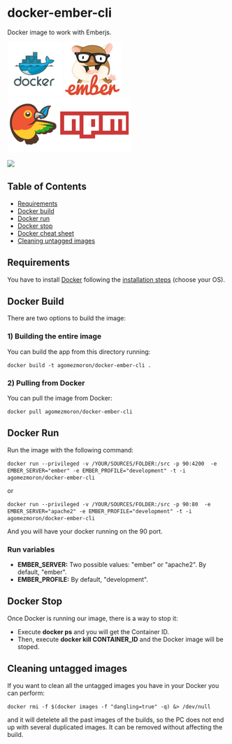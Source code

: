 # docker-ember-cli
Docker image to work with Emberjs.

<img src="img/docker_logo.png" height="125" />
<img src="img/ember_logo.png" height="125" />
<img src="img/npmbower_logo.png" height="125" />

![](https://images.microbadger.com/badges/image/agomezmoron/docker-ember-cli.svg)

## Table of Contents
  - [Requirements](#requirements)
  - [Docker build](#docker-build)
  - [Docker run](#docker-run)
  - [Docker stop](#docker-stop)
  - [Docker cheat sheet](https://github.com/wsargent/docker-cheat-sheet)
  - [Cleaning untagged images](#cleaning-untagged-images)

## Requirements

You have to install [Docker](https://www.docker.com/) following the [installation steps](https://docs.docker.com/engine/installation/) (choose your OS).

## Docker Build

There are two options to build the image:

### 1) Building the entire image

You can build the app from this directory running:

```
docker build -t agomezmoron/docker-ember-cli .
```

### 2) Pulling from Docker

You can pull the image from Docker:

```
docker pull agomezmoron/docker-ember-cli
```

## Docker Run

Run the image with the following command:

```
docker run --privileged -v /YOUR/SOURCES/FOLDER:/src -p 90:4200  -e EMBER_SERVER="ember" -e EMBER_PROFILE="development" -t -i agomezmoron/docker-ember-cli
```

or

```
docker run --privileged -v /YOUR/SOURCES/FOLDER:/src -p 90:80  -e EMBER_SERVER="apache2" -e EMBER_PROFILE="development" -t -i agomezmoron/docker-ember-cli
```

And you will have your docker running on the 90 port.

### Run variables

 * **EMBER_SERVER:** Two possible values: "ember" or "apache2". By default, "ember".
 * **EMBER_PROFILE:** By default, "development".

## Docker Stop

Once Docker is running our image, there is a way to stop it:

 * Execute **docker ps** and you will get the Container ID.
 * Then, execute **docker kill CONTAINER_ID** and the Docker image will be stoped.

## Cleaning untagged images

If you want to clean all the untagged images you have in your Docker you can perform:

```
docker rmi -f $(docker images -f "dangling=true" -q) &> /dev/null
```

and it will detelete all the past images of the builds, so the PC does not end up with several duplicated images. It can be removed without affecting the build.
